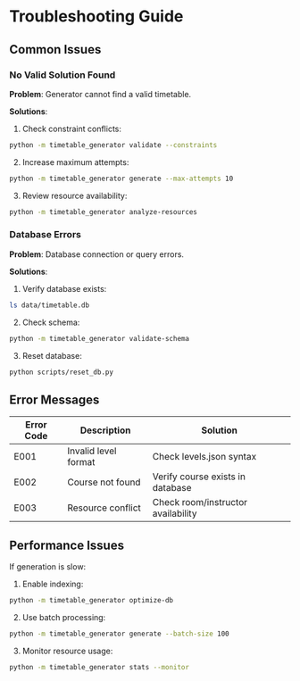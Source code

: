 # Troubleshooting Guide

## Common Issues

### No Valid Solution Found

**Problem**: Generator cannot find a valid timetable.

**Solutions**:

1. Check constraint conflicts:

```bash
python -m timetable_generator validate --constraints
```

2. Increase maximum attempts:

```bash
python -m timetable_generator generate --max-attempts 10
```

3. Review resource availability:

```bash
python -m timetable_generator analyze-resources
```

### Database Errors

**Problem**: Database connection or query errors.

**Solutions**:

1. Verify database exists:

```bash
ls data/timetable.db
```

2. Check schema:

```bash
python -m timetable_generator validate-schema
```

3. Reset database:

```bash
python scripts/reset_db.py
```

## Error Messages

| Error Code | Description          | Solution                           |
| ---------- | -------------------- | ---------------------------------- |
| E001       | Invalid level format | Check levels.json syntax           |
| E002       | Course not found     | Verify course exists in database   |
| E003       | Resource conflict    | Check room/instructor availability |

## Performance Issues

If generation is slow:

1. Enable indexing:

```bash
python -m timetable_generator optimize-db
```

2. Use batch processing:

```bash
python -m timetable_generator generate --batch-size 100
```

3. Monitor resource usage:

```bash
python -m timetable_generator stats --monitor
```
